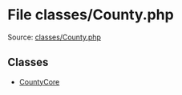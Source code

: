 File classes/County.php
=========
Source: [classes/County.php](https://github.com/PrestaShop/PrestaShop/blob/1.6.1.1/classes/County.php)


Classes
-------

* [CountyCore](class.CountyCore)

